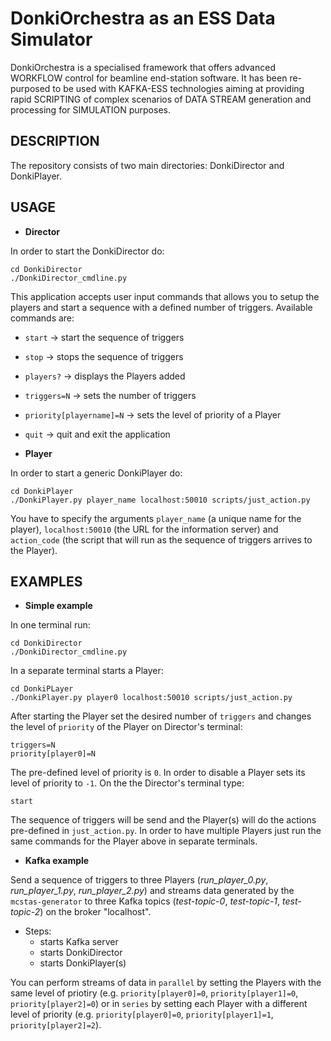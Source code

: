 DonkiOrchestra as an ESS Data Simulator
=======================================

DonkiOrchestra is a specialised framework that offers advanced WORKFLOW control for beamline end-station software. It has been re-purposed to be used with KAFKA-ESS technologies aiming at providing rapid SCRIPTING of complex scenarios of DATA STREAM generation and processing for SIMULATION purposes.


DESCRIPTION
-----------

The repository consists of two main directories: DonkiDirector and DonkiPlayer.

USAGE
-----

*  **Director**

In order to start the DonkiDirector do:
```
cd DonkiDirector
./DonkiDirector_cmdline.py
```
This application accepts user input commands that allows you to setup the players and start a sequence with a defined number of triggers. Available commands are:  
  *  `start` -> start the sequence of triggers 
  *  `stop` -> stops the sequence of triggers
  *  `players?` -> displays the Players added
  *  `triggers=N` -> sets the number of triggers 
  *  `priority[playername]=N` -> sets the level of priority of a Player
  *  `quit` -> quit and exit the application


* **Player**

In order to start a generic DonkiPlayer do:
```
cd DonkiPlayer
./DonkiPlayer.py player_name localhost:50010 scripts/just_action.py
```
You have to specify the arguments `player_name` (a unique name for the player), `localhost:50010` (the URL for the information server) and `action_code` (the script that will run as the sequence of triggers arrives to the Player).

EXAMPLES
--------

* **Simple example**

In one terminal run:
```
cd DonkiDirector
./DonkiDirector_cmdline.py
```
In a separate terminal starts a Player:
```
cd DonkiPLayer
./DonkiPlayer.py player0 localhost:50010 scripts/just_action.py
```
After starting the Player set the desired number of `triggers` and changes the level of `priority` of the Player on Director's terminal:
```
triggers=N
priority[player0]=N
```
The pre-defined level of priority is `0`. In order to disable a Player sets its level of priority to `-1`.
On the the Director's terminal type:
```
start
```
The sequence of triggers will be send and the Player(s) will do the actions pre-defined in `just_action.py`. In order to have multiple Players just run the same commands for the Player above in separate terminals.

* **Kafka example**

Send a sequence of triggers to three Players (*run_player_0.py*, *run_player_1.py*, *run_player_2.py*) and streams data generated by the `mcstas-generator` to three Kafka topics (*test-topic-0*, *test-topic-1*, *test-topic-2*) on the broker "localhost".

  * Steps:
    - starts Kafka server
    - starts DonkiDirector
    - starts DonkiPlayer(s)

You can perform streams of data in `parallel` by setting the Players with the same level of priotiry (e.g. `priority[player0]=0`, `priority[player1]=0`, `priority[player2]=0`) or in `series` by setting each Player with a different level of priority (e.g. `priority[player0]=0`, `priority[player1]=1`, `priority[player2]=2`).
    



